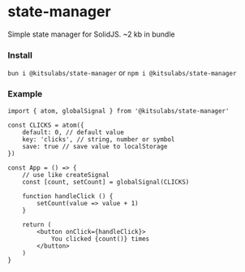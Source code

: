 # state-manager
Simple state manager for SolidJS. ~2 kb in bundle

### Install
``bun i @kitsulabs/state-manager`` or ``npm i @kitsulabs/state-manager``

### Example
```tsx
import { atom, globalSignal } from '@kitsulabs/state-manager'

const CLICKS = atom({
    default: 0, // default value
    key: 'clicks', // string, number or symbol
    save: true // save value to localStorage
})

const App = () => {
    // use like createSignal
    const [count, setCount] = globalSignal(CLICKS)
    
    function handleClick () {
        setCount(value => value + 1)
    }
    
    return (
        <button onClick={handleClick}>
            You clicked {count()} times 
        </button>
    )
}
```